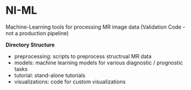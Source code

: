 # NI-ML
Machine-Learning tools for processing MR image data (Validation Code - not a production pipeline) 

**Directory Structure**
- preprocessing: scripts to preprocess structrual MR data
- models: machine learning models for various diagnostic / prognostic tasks
- tutorial: stand-alone tutorials
- visualizations: code for custom visualizations
